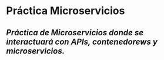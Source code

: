 # Práctica Microservicios
_Práctica de Microservicios donde se interactuará con APIs, contenedorews y microservicios._
----------------------------------------------------------------
